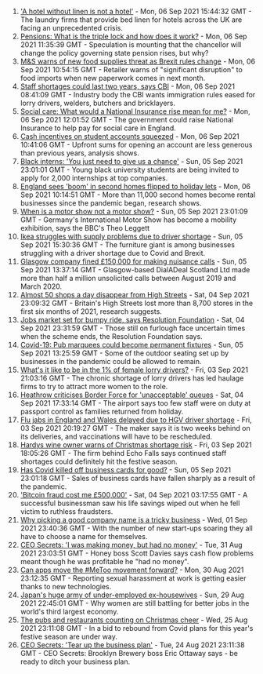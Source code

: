 1. ['A hotel without linen is not a hotel'](https://www.bbc.co.uk/news/business-58465953?at_medium=RSS&at_campaign=KARANGA) - Mon, 06 Sep 2021 15:44:32 GMT - The laundry firms that provide bed linen for hotels across the UK are facing an unprecedented crisis.
2. [Pensions: What is the triple lock and how does it work?](https://www.bbc.co.uk/news/business-53082530?at_medium=RSS&at_campaign=KARANGA) - Mon, 06 Sep 2021 11:35:39 GMT - Speculation is mounting that the chancellor will change the policy governing state pension rises, but why?
3. [M&S warns of new food supplies threat as Brexit rules change](https://www.bbc.co.uk/news/business-58462351?at_medium=RSS&at_campaign=KARANGA) - Mon, 06 Sep 2021 10:54:15 GMT - Retailer warns of "significant disruption" to food imports when new paperwork comes in next month.
4. [Staff shortages could last two years, says CBI](https://www.bbc.co.uk/news/business-58460297?at_medium=RSS&at_campaign=KARANGA) - Mon, 06 Sep 2021 08:41:09 GMT - Industry body the CBI wants immigration rules eased for lorry drivers, welders, butchers and bricklayers.
5. [Social care: What would a National Insurance rise mean for me?](https://www.bbc.co.uk/news/uk-politics-58436009?at_medium=RSS&at_campaign=KARANGA) - Mon, 06 Sep 2021 12:01:52 GMT - The government could raise National Insurance to help pay for social care in England.
6. [Cash incentives on student accounts squeezed](https://www.bbc.co.uk/news/business-58463134?at_medium=RSS&at_campaign=KARANGA) - Mon, 06 Sep 2021 10:41:06 GMT - Upfront sums for opening an account are less generous than previous years, analysis shows.
7. [Black interns: 'You just need to give us a chance'](https://www.bbc.co.uk/news/business-58428799?at_medium=RSS&at_campaign=KARANGA) - Sun, 05 Sep 2021 23:01:01 GMT - Young black university students are being invited to apply for 2,000 internships at top companies.
8. [England sees 'boom' in second homes flipped to holiday lets](https://www.bbc.co.uk/news/uk-england-58460350?at_medium=RSS&at_campaign=KARANGA) - Mon, 06 Sep 2021 10:14:51 GMT - More than 11,000 second homes become rental businesses since the pandemic began, research shows.
9. [When is a motor show not a motor show?](https://www.bbc.co.uk/news/business-58457834?at_medium=RSS&at_campaign=KARANGA) - Sun, 05 Sep 2021 23:01:09 GMT - Germany's International Motor Show has become a mobility exhibition, says the BBC's Theo Leggett
10. [Ikea struggles with supply problems due to driver shortage](https://www.bbc.co.uk/news/business-58443653?at_medium=RSS&at_campaign=KARANGA) - Sun, 05 Sep 2021 15:30:36 GMT - The furniture giant is among businesses struggling with a driver shortage due to Covid and Brexit.
11. [Glasgow company fined £150,000 for making nuisance calls](https://www.bbc.co.uk/news/uk-scotland-glasgow-west-58455022?at_medium=RSS&at_campaign=KARANGA) - Sun, 05 Sep 2021 13:37:14 GMT - Glasgow-based DialADeal Scotland Ltd made more than half a million unsolicited calls between August 2019 and March 2020.
12. [Almost 50 shops a day disappear from High Streets](https://www.bbc.co.uk/news/business-58433461?at_medium=RSS&at_campaign=KARANGA) - Sat, 04 Sep 2021 23:09:32 GMT - Britain's High Streets lost more than 8,700 stores in the first six months of 2021, research suggests.
13. [Jobs market set for bumpy ride, says Resolution Foundation](https://www.bbc.co.uk/news/business-58432352?at_medium=RSS&at_campaign=KARANGA) - Sat, 04 Sep 2021 23:31:59 GMT - Those still on furlough face uncertain times when the scheme ends, the Resolution Foundation says.
14. [Covid-19: Pub marquees could become permanent fixtures](https://www.bbc.co.uk/news/uk-58452949?at_medium=RSS&at_campaign=KARANGA) - Sun, 05 Sep 2021 13:25:59 GMT - Some of the outdoor seating set up by businesses in the pandemic could be allowed to remain.
15. [What's it like to be in the 1% of female lorry drivers?](https://www.bbc.co.uk/news/business-58401238?at_medium=RSS&at_campaign=KARANGA) - Fri, 03 Sep 2021 21:03:16 GMT - The chronic shortage of lorry drivers has led haulage firms to try to attract more women to the role.
16. [Heathrow criticises Border Force for 'unacceptable' queues](https://www.bbc.co.uk/news/uk-58448565?at_medium=RSS&at_campaign=KARANGA) - Sat, 04 Sep 2021 17:33:14 GMT - The airport says too few staff were on duty at passport control as families returned from holiday.
17. [Flu jabs in England and Wales delayed due to HGV driver shortage](https://www.bbc.co.uk/news/business-58442611?at_medium=RSS&at_campaign=KARANGA) - Fri, 03 Sep 2021 20:19:27 GMT - The maker says it is two weeks behind on its deliveries, and vaccinations will have to be rescheduled.
18. [Hardys wine owner warns of Christmas shortage risk](https://www.bbc.co.uk/news/business-58428800?at_medium=RSS&at_campaign=KARANGA) - Fri, 03 Sep 2021 18:05:26 GMT - The firm behind Echo Falls says continued staff shortages could definitely hit the festive season.
19. [Has Covid killed off business cards for good?](https://www.bbc.co.uk/news/business-58419842?at_medium=RSS&at_campaign=KARANGA) - Sun, 05 Sep 2021 23:01:18 GMT - Sales of business cards have fallen sharply as a result of the pandemic.
20. ['Bitcoin fraud cost me £500,000'](https://www.bbc.co.uk/news/business-58424832?at_medium=RSS&at_campaign=KARANGA) - Sat, 04 Sep 2021 03:17:55 GMT - A successful businessman saw his life savings wiped out when he fell victim to ruthless fraudsters.
21. [Why picking a good company name is a tricky business](https://www.bbc.co.uk/news/business-58395924?at_medium=RSS&at_campaign=KARANGA) - Wed, 01 Sep 2021 23:40:36 GMT - With the number of new start-ups soaring they all have to choose a name for themselves.
22. [CEO Secrets: 'I was making money, but had no money'](https://www.bbc.co.uk/news/business-58319314?at_medium=RSS&at_campaign=KARANGA) - Tue, 31 Aug 2021 23:03:51 GMT - Honey boss Scott Davies says cash flow problems meant though he was profitable he "had no money".
23. [Can apps move the #MeToo movement forward?](https://www.bbc.co.uk/news/business-58260533?at_medium=RSS&at_campaign=KARANGA) - Mon, 30 Aug 2021 23:12:35 GMT - Reporting sexual harassment at work is getting easier thanks to new technologies.
24. [Japan's huge army of under-employed ex-housewives](https://www.bbc.co.uk/news/business-58301604?at_medium=RSS&at_campaign=KARANGA) - Sun, 29 Aug 2021 22:45:01 GMT - Why women are still battling for better jobs in the world's third largest economy.
25. [The pubs and restaurants counting on Christmas cheer](https://www.bbc.co.uk/news/business-58305616?at_medium=RSS&at_campaign=KARANGA) - Wed, 25 Aug 2021 23:11:08 GMT - In a bid to rebound from Covid plans for this year's festive season are under way.
26. [CEO Secrets: 'Tear up the business plan'](https://www.bbc.co.uk/news/business-58316843?at_medium=RSS&at_campaign=KARANGA) - Tue, 24 Aug 2021 23:11:38 GMT - CEO Secrets: Brooklyn Brewery boss Eric Ottaway says - be ready to ditch your business plan.
